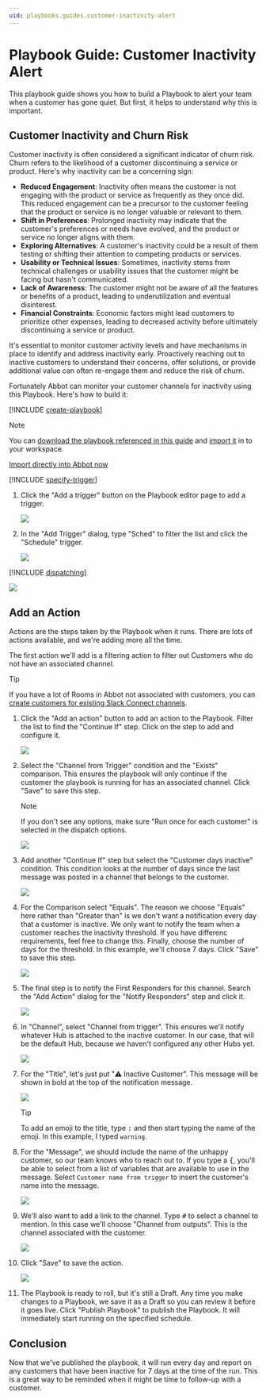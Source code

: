 ```yaml
---
uid: playbooks.guides.customer-inactivity-alert
---
```


# Playbook Guide: Customer Inactivity Alert

This playbook guide shows you how to build a Playbook to alert your team when a customer has gone quiet. But first, it helps to understand why this is important.

## Customer Inactivity and Churn Risk

Customer inactivity is often considered a significant indicator of churn risk. Churn refers to the likelihood of a customer discontinuing a service or product. Here's why inactivity can be a concerning sign:

- **Reduced Engagement**: Inactivity often means the customer is not engaging with the product or service as frequently as they once did. This reduced engagement can be a precursor to the customer feeling that the product or service is no longer valuable or relevant to them.
- **Shift in Preferences**: Prolonged inactivity may indicate that the customer's preferences or needs have evolved, and the product or service no longer aligns with them.
- **Exploring Alternatives**: A customer's inactivity could be a result of them testing or shifting their attention to competing products or services.
- **Usability or Technical Issues**: Sometimes, inactivity stems from technical challenges or usability issues that the customer might be facing but hasn't communicated.
- **Lack of Awareness**: The customer might not be aware of all the features or benefits of a product, leading to underutilization and eventual disinterest.
- **Financial Constraints**: Economic factors might lead customers to prioritize other expenses, leading to decreased activity before ultimately discontinuing a service or product.

It's essential to monitor customer activity levels and have mechanisms in place to identify and address inactivity early. Proactively reaching out to inactive customers to understand their concerns, offer solutions, or provide additional value can often re-engage them and reduce the risk of churn.

Fortunately Abbot can monitor your customer channels for inactivity using this Playbook. Here's how to build it:

[!INCLUDE [create-playbook](../../../includes/create-playbook.md)]

> [!NOTE]
> You can <a href="/public/playbooks/playbook.customer-inactivity-playbook.json" download>download the playbook referenced in this guide</a> and [import it](xref:playbooks.import) in to your workspace.
> <div><a class="btn btn-secondary" href="https://app.ab.bot/playbooks/import#Input.Name=Customer%20Inactivity%20Alert&Input.Description=Alert%20the%20team%20when%20a%20customer%20has%20been%20inactive%20for%20a%20while&Input.DefinitionUrl=https://docs.ab.bot/public/playbooks/playbook.customer-inactivity-playbook.json" target="_blank"><i class="bi bi-cloud-upload"></i> Import directly into Abbot now</a></div>

[!INCLUDE [specify-trigger](../../../includes/specify-trigger.md)]

1. Click the "Add a trigger" button on the Playbook editor page to add a trigger.

    <img src="/public/images/articles/playbooks.guides.customer-inactivity-alert/add-trigger.png">

2. In the "Add Trigger" dialog, type "Sched" to filter the list and click the "Schedule" trigger.

    <img src="/public/images/articles/playbooks.guides.customer-inactivity-alert/schedule-trigger.png">

[!INCLUDE [dispatching](../../../includes/dispatching.md)]

<img src="/public/images/articles/playbooks.guides.customer-inactivity-alert/dispatching.png">


## Add an Action

Actions are the steps taken by the Playbook when it runs. There are lots of actions available, and we're adding more all the time.

The first action we'll add is a filtering action to filter out Customers who do not have an associated channel.

> [!TIP]
> If you have a lot of Rooms in Abbot not associated with customers, you can [create customers for existing Slack Connect channels](xref:customers.bulk-create).

1. Click the "Add an action" button to add an action to the Playbook. Filter the list to find the "Continue If" step. Click on the step to add and configure it.

    <img src="/public/images/articles/playbooks.guides.sharing-usage-report/continue-if-step.png">

2. Select the "Channel from Trigger" condition and the "Exists" comparison. This ensures the playbook will only continue if the customer the playbook is running for has an associated channel. Click "Save" to save this step.

    > [!NOTE]
    > If you don't see any options, make sure "Run once for each customer" is selected in the dispatch options.

    <img src="/public/images/articles/playbooks.guides.sharing-usage-report/playbook-with-two-steps.png">

3. Add another "Continue If" step but select the "Customer days inactive" condition. This condition looks at the number of days since the last message was posted in a channel that belongs to the customer.

    <img src="/public/images/articles/playbooks.guides.customer-inactivity-alert/customer-days-inactive.png">

4. For the Comparison select "Equals". The reason we choose "Equals" here rather than "Greater than" is we don't want a notification every day that a customer is inactive. We only want to notify the team when a customer reaches the inactivity threshold. If you have differenc requirements, feel free to change this. Finally, choose the number of days for the threshold. In this example, we'll choose 7 days. Click "Save" to save this step.

    <img src="/public/images/articles/playbooks.guides.customer-inactivity-alert/customer-days-inactive-equals.png">

5. The final step is to notify the First Responders for this channel. Search the "Add Action" dialog for the "Notify Responders" step and click it.

    <img src="/public/images/articles/quick-start.playbooks/add-action-notify-search.png">

6. In "Channel", select "Channel from trigger". This ensures we'll notify whatever Hub is attached to the inactive customer. In our case, that will be the default Hub, because we haven't configured any other Hubs yet.

    <img src="/public/images/articles/quick-start.playbooks/notify-responders-channel.png">

7. For the "Title", let's just put "⚠️ Inactive Customer". This message will be shown in bold at the top of the notification message.

    <img src="/public/images/articles/playbooks.guides.customer-inactivity-alert/title-inactive-customer.png">

    > [!TIP]
    > To add an emoji to the title, type <kbd>:</kbd> and then start typing the name of the emoji. In this example, I typed `warning`.

8. For the "Message", we should include the name of the unhappy customer, so our team knows who to reach out to. If you type a <kbd>{</kbd>, you'll be able to select from a list of variables that are available to use in the message. Select `Customer name from trigger` to insert the customer's name into the message.

    <img src="/public/images/articles/playbooks.guides.customer-inactivity-alert/customer-name-expression.png">

9. We'll also want to add a link to the channel. Type <kbd>#</kbd> to select a channel to mention. In this case we'll choose "Channel from outputs". This is the channel associated with the customer.

    <img src="/public/images/articles/playbooks.guides.customer-inactivity-alert/channel-mention.png">

10. Click "Save" to save the action.

    <img src="/public/images/articles/playbooks.guides.customer-inactivity-alert/notify-responders-last-step.png">

11. The Playbook is ready to roll, but it's still a Draft. Any time you make changes to a Playbook, we save it as a Draft so you can review it before it goes live. Click "Publish Playbook" to publish the Playbook. It will immediately start running on the specified schedule.

## Conclusion

Now that we've published the playbook, it will run every day and report on any customers that have been inactive for 7 days at the time of the run. This is a great way to be reminded when it might be time to follow-up with a customer.
